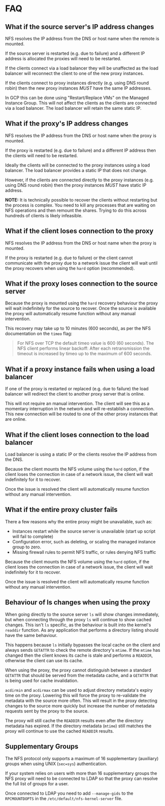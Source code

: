 # FAQ

## What if the source server's IP address changes

NFS resolves the IP address from the DNS or host name when the remote is mounted.

If the source server is restarted (e.g. due to failure) and a different IP address is allocated the proxies will need to be restarted.

If the clients connect via a load balancer they will be unaffected as the load balancer will reconnect the client to one of the new proxy instances.

If the clients connect to proxy instances directly (e.g. using DNS round robin) then the new proxy instances *MUST* have the same IP addresses.

In GCP this can be done using "Restart/Replace VMs" on the Managed Instance Group. This will not affect the clients as the clients are connected via a load balancer. The load balancer will retain the same static IP.

## What if the proxy's IP address changes

NFS resolves the IP address from the DNS or host name when the proxy is mounted.

If the proxy is restarted (e.g. due to failure) and a different IP address then the clients will need to be restarted.

Ideally the clients will be connected to the proxy instances using a load balancer. The load balancer provides a static IP that does not change.

However, if the clients are connected directly to the proxy instances (e.g. using DNS round robin) then the proxy instances *MUST* have static IP address.

**NOTE:** It is technically possible to recover the clients without restarting but the process is complex. You need to kill any processes that are waiting on NFS operations and then remount the shares. Trying to do this across hundreds of clients is likely infeasible.

## What if the client loses connection to the proxy

NFS resolves the IP address from the DNS or host name when the proxy is mounted.

If the proxy is restarted (e.g. due to failure) or the client cannot communicate with the proxy due to a network issue the client will wait until the proxy recovers when using the `hard` option (recommended).

## What if the proxy loses connection to the source server

Because the proxy is mounted using the `hard` recovery behaviour the proxy will
wait indefinitely for the source to recover. Once the source is available the
proxy will automatically resume function without any manual intervention.

This recovery may take up to 10 minutes (600 seconds), as per the NFS documentation on the `timeo` flag:

> For NFS over TCP the default timeo value is 600 (60 seconds). The NFS client performs linear backoff: After each retransmission the timeout is increased by timeo up to the maximum of 600 seconds.

## What if a proxy instance fails when using a load balancer

If one of the proxy is restarted or replaced (e.g. due to failure) the load balancer will redirect the client to another proxy server that is online.

This will not require an manual intervention. The client will see this as a momentary interruption in the network and will re-establish a connection. This new connection will be routed to one of the other proxy instances that are online.

## What if the client loses connection to the load balancer

Load balancer is using a static IP or the clients resolve the IP address from the DNS.

Because the client mounts the NFS volume using the `hard` option, if the client loses the connection in case of a network issue, the client will wait indefinitely for it to recover.

Once the issue is resolved the client will automatically resume function without any manual intervention.

## What if the entire proxy cluster fails

There a few reasons why the entire proxy might be unavailable, such as:

* Instances restart while the source server is unavailable (start up script will fail to complete)
* Configuration error, such as deleting, or scaling the managed instance group to zero.
* Missing firewall rules to permit NFS traffic, or rules denying NFS traffic

Because the client mounts the NFS volume using the `hard` option, if the client loses the connection in case of a network issue, the client will wait indefinitely for it to recover.

Once the issue is resolved the client will automatically resume function without any manual intervention.

## Behaviour of ls changes when using the proxy

When going directly to the source server `ls` will show changes immediately,
but when connecting through the proxy `ls` will continue to show cached changes. This isn't `ls` specific, as the behaviour is built into the kernel's `readdir` function. As any application that performs a directory listing should have the same behaviour.

This happens because `ls` initially bypasses the local cache on the client and always sends `GETATTR` to check the remote directory's `mtime`. If the `mtime` has changed then the client knows its cache is stale and performs a `READDIR`, otherwise the client can use its cache.

When using the proxy, the proxy cannot distinguish between a standard `GETATTR` that should be served from the metadata cache, and a `GETATTR` that is being used for cache invalidation.

`acdirmin` and `acdirmax` can be used to adjust directory metadata's expiry time on the proxy. Lowering this will force the proxy to re-validate the metadata with the source more often. This will result in the proxy detecting changes to the source more quickly but increase the number of metadata requests sent by the proxy to the source.

The proxy will still cache the `READDIR` results even after the directory metadata has expired. If the directory metadata (`mtime`) still matches the proxy will continue to use the cached `READDIR` results.

## Supplementary Groups

The NFS protocol only supports a maximum of 16 supplementary (auxiliary) groups when using UNIX (`sec=sys`) authentication.

If your system relies on users with more than 16 supplementary groups the NFS proxy will need to be connected to LDAP so that the proxy can resolve the full list of groups for a user.

Once connected to LDAP you need to add `--manage-gids` to the `RPCMOUNTDOPTS` in the `/etc/default/nfs-kernel-server` file.
